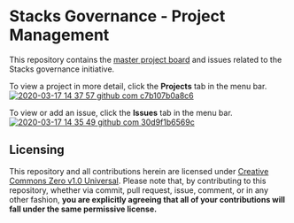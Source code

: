 # Stacks Governance - Project Management

This repository contains the [master project board](https://github.com/stacksgov/pm/projects) and issues related to the Stacks governance initiative.

To view a project in more detail, click the __Projects__ tab in the menu bar. [![2020-03-17 14 37 57 github com c7b107b0a8c6](https://user-images.githubusercontent.com/9038904/77010187-8b99af00-6926-11ea-9343-4e72804543a2.png)](https://github.com/stacksgov/pm/projects)

To view or add an issue, click the __Issues__ tab in the menu bar. [![2020-03-17 14 35 49 github com 30d9f1b6569c](https://user-images.githubusercontent.com/9038904/77010174-88062800-6926-11ea-9a0e-4f2a5882cb69.png)](https://github.com/stacksgov/pm/issues)

## Licensing

This repository and all contributions herein are licensed under [Creative Commons Zero v1.0 Universal](LICENSE). Please note that, by contributing to this repository, whether via commit, pull request, issue, comment, or in any other fashion, **you are explicitly agreeing that all of your contributions will fall under the same permissive license.**
